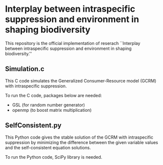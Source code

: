 # Interplay between intraspecific suppression and environment in shaping biodiversity
This repository is the official implementation of reserach ``Interplay between intraspecific suppression and environment in shaping biodiversity.''


## Simulation.c
This C code simulates the Generalized Consumer-Resource model (GCRM) with intraspecific suppression.

To run the C code, packages below are needed: 
- GSL (for random number generator)
- openmp (to boost matrix multiplication)


## SelfConsistent.py
This Python code gives the stable solution of the GCRM with intraspecific suppression by minimizing the difference between the given variable values and the self-consistent equation solutions.

To run the Python code, SciPy library is needed.
